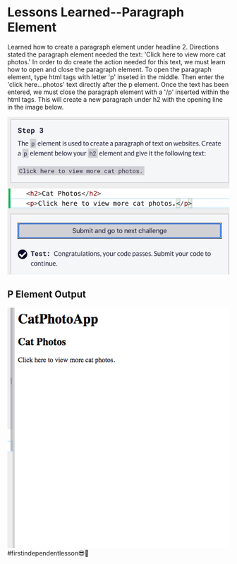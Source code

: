 <html>
  <body>
    <h1>Lessons Learned--Paragraph Element</h1>
    <p>
      Learned how to create a paragraph element under headline 2.
      Directions stated the paragraph element needed the text:
      'Click here to view more cat photos.' In order to do create
      the action needed for this text, we must learn how to open 
      and close the paragraph element. To open the paragraph 
      element, type html tags with letter 'p' inseted in the 
      middle. Then enter the 'click here...photos' text directly 
      after the p element. Once the text has been entered, we 
      must close the paragraph element with a '/p' inserted
      within the html tags. This will create a new paragraph 
      under h2 with the opening line in the image below.
    </p>
  <img src="https://github.com/jennisa1/freeCodeCamp-Projects/blob/main/Cat%20Photo%20Album%20app/Images/Step%203%20Code.png?raw=true" alt="Step 3 Code">  
  <h2>P Element Output</h2>
  <img src="https://github.com/jennisa1/freeCodeCamp-Projects/blob/main/Cat%20Photo%20Album%20app/Images/Step%203%20Output.png?raw=true" alt="Step 3 Output">  
  #firstindependentlesson😎📣
  </body>
  </html>
